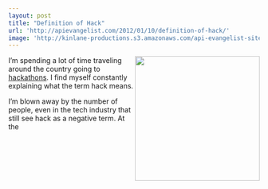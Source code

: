 ```yaml
---
layout: post
title: "Definition of Hack"
url: 'http://apievangelist.com/2012/01/10/definition-of-hack/'
image: 'http://kinlane-productions.s3.amazonaws.com/api-evangelist-site/blog/Hack-the-Planet.jpg'
---
```


<img class="c1" src="http://kinlane-productions.s3.amazonaws.com/api-evangelist/Hack-the-Planet.jpg" alt="" width="250" align="right" />

I’m spending a lot of time traveling around the country going to [hackathons][1]. I find myself constantly explaining what the term hack means.

I’m blown away by the number of people, even in the tech industry that still see hack as a negative term. At the

   [1]: /events/ (hackathons)
